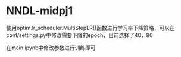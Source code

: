 # NNDL-midpj1

使用optim.lr_scheduler.MultiStepLR()函数进行学习率下降策略，可以在conf/settings.py中修改需要下降的epoch，目前选择了40，80

在main.ipynb中修改参数进行训练即可
